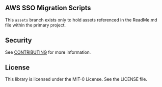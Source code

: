## AWS SSO Migration Scripts

This `assets` branch exists only to hold assets referenced in the ReadMe.md file within the primary project.

## Security

See [CONTRIBUTING](CONTRIBUTING.md#security-issue-notifications) for more information.

## License

This library is licensed under the MIT-0 License. See the LICENSE file.

